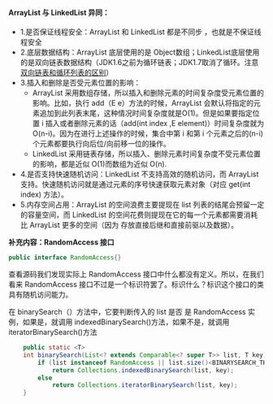 #### ArrayList 与 LinkedList 异同：

- 1.是否保证线程安全：ArrayList 和 LinkedList 都是不同步 ，也就是不保证线程安全
- 2.底层数据结构：ArrayList 底层使用的是 Object数组；LinkedList底层使用的是双向链表数据结构（JDK1.6之前为循环链表；JDK1.7取消了循环。注意 [双向链表和循环列表的区别](https://www.cnblogs.com/xingele0917/p/3696593.html)）
- 3.插入和删除是否受元素位置的影响：
  - ArrayList 采用数组存储，所以插入和删除元素的时间复杂度受元素位置的影响。比如，执行 add（E e）方法的时候，ArrayList 会默认将指定的元素追加到此列表末尾，这种情况时间复杂度就是O(1)。但是如果要指定位置 i 插入或者删除元素的话（add(int index ,E element)）时间复杂度就为 O(n-i)。因为在进行上述操作的时候，集合中第 i 和第 i 个元素之后的(n-i)个元素都要执行向后位/向前移一位的操作。
  - LinkedList 采用链表存储，所以插入、删除元素时间复杂度不受元素位置的影响，都是近似 O(1)而数组为近似 O(n).
- 4.是否支持快速随机访问：LinkedList 不支持高效的随机访问，而 ArrayList 支持。快速随机访问就是通过元素的序号快速获取元素对象（对应 get(int index) 方法）。
- 5.内存空间占用：ArrayList 的空间浪费主要提现在 list 列表的结尾会预留一定的容量空间，而 LinkedList 的空间花费则提现在它的每一个元素都需要消耗比 ArrayList 更多的空间（因为 存放直接后继和直接前驱以及数据）。

**补充内容：RandomAccess 接口**

~~~java
public interface RandomAccess{}
~~~

查看源码我们发现实际上 RandomAccess 接口中什么都没有定义。所以，在我们看来 RandomAccess 接口不过是一个标识符罢了。标识什么？标识这个接口的类具有随机访问能力。

在 binarySearch（）方法中，它要判断传入的 list 是否 是 RandomAccess 实例，如果是，就调用 indexedBinarySearch()方法，如果不是，就调用 iteratorBinarySearch()方法

~~~java
    public static <T>
    int binarySearch(List<? extends Comparable<? super T>> list, T key) {
        if (list instanceof RandomAccess || list.size()<BINARYSEARCH_THRESHOLD)
            return Collections.indexedBinarySearch(list, key);
        else
            return Collections.iteratorBinarySearch(list, key);
    }
~~~


